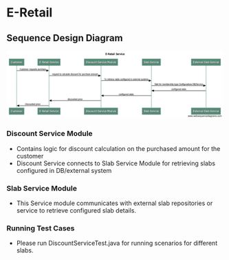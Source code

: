 # E-Retail

## Sequence Design Diagram
![Sequence Design Diagram](E-RetailService.png)

### Discount Service Module
* Contains logic for discount calculation on the purchased amount for the customer
* Discount Service connects to Slab Service Module for retrieving slabs configured in DB/external system
### Slab Service Module
* This Service module communicates with external slab repositories or service to retrieve configured slab details.
    
### Running Test Cases
* Please run DiscountServiceTest.java for running scenarios for different slabs.
